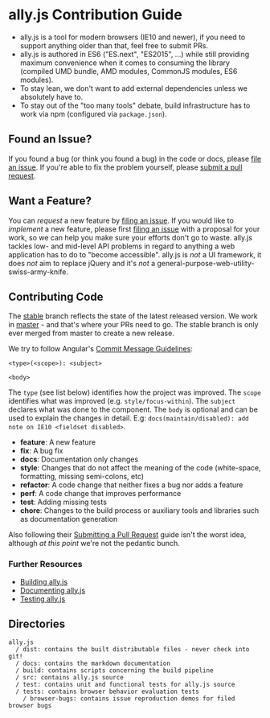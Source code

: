 # ally.js Contribution Guide

* ally.js is a tool for modern browsers (IE10 and newer), if you need to support anything older than that, feel free to submit PRs.
* ally.js is authored in ES6 ("ES.next", "ES2015", …) while still providing maximum convenience when it comes to consuming the library (compiled UMD bundle, AMD modules, CommonJS modules, ES6 modules).
* To stay lean, we don't want to add external dependencies unless we absolutely have to.
* To stay out of the "too many tools" debate, build infrastructure has to work via npm (configured via `package.json`).


## Found an Issue?

If you found a bug (or think you found a bug) in the code or docs, please [file an issue](https://github.com/medialize/ally.js/issues/new). If you're able to fix the problem yourself, please [submit a pull request](#contributing-code).


## Want a Feature?

You can *request* a new feature by [filing an issue](https://github.com/medialize/ally.js/issues/new). If you would like to *implement* a new feature, please first [filing an issue](https://github.com/medialize/ally.js/issues/new) with a proposal for your work, so we can help you make sure your efforts don't go to waste. ally.js tackles low- and mid-level API problems in regard to anything a web application has to do to "become accessible". ally.js is *not* a UI framework, it does *not* aim to replace jQuery and it's *not* a general-purpose-web-utility-swiss-army-knife.


## Contributing Code

The [stable](https://github.com/medialize/ally.js/tree/stavke) branch reflects the state of the latest released version. We work in [master](https://github.com/medialize/ally.js/tree/master) - and that's where your PRs need to go. The stable branch is only ever merged from master to create a new release.

We try to follow Angular's [Commit Message Guidelines](https://github.com/angular/angular/blob/master/CONTRIBUTING.md#-commit-message-guidelines):

```text
<type>(<scope>): <subject>

<body>
```

The `type` (see list below) identifies how the project was improved. The `scope` identifies what was improved (e.g. `style/focus-within`). The `subject` declares what was done to the component. The `body` is optional and can be used to explain the changes in detail. E.g: `docs(maintain/disabled): add note on IE10 <fieldset disabled>`.

* **feature**: A new feature
* **fix**: A bug fix
* **docs**: Documentation only changes
* **style**: Changes that do not affect the meaning of the code (white-space, formatting, missing semi-colons, etc)
* **refactor**: A code change that neither fixes a bug nor adds a feature
* **perf**: A code change that improves performance
* **test**: Adding missing tests
* **chore**: Changes to the build process or auxiliary tools and libraries such as documentation generation

Also following their [Submitting a Pull Request](https://github.com/angular/angular/blob/master/CONTRIBUTING.md#-submitting-a-pull-request-pr) guide isn't the worst idea, although *at this point* we're not the pedantic bunch.


### Further Resources

* [Building ally.js](docs/contributing/build.md)
* [Documenting ally.js](docs/contributing/docs.md)
* [Testing ally.js](docs/contributing/testing.md)


## Directories

```text
ally.js
  / dist: contains the built distributable files - never check into git!
  / docs: contains the markdown documentation
  / build: contains scripts concerning the build pipeline
  / src: contains ally.js source
  / test: contains unit and functional tests for ally.js source
  / tests: contains browser behavior evaluation tests
    / browser-bugs: contains issue reproduction demos for filed browser bugs
```
